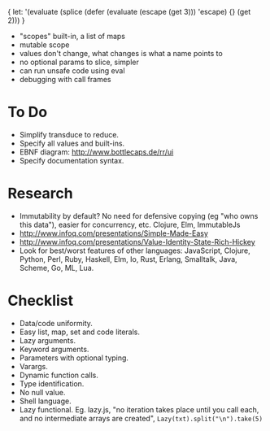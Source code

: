 {
  let: '(evaluate
          (splice
            (defer
              (evaluate (escape (get 3)))
              'escape)
          {}
          (get 2)))
}

- "scopes" built-in, a list of maps
- mutable scope
- values don't change, what changes is what a name points to
- no optional params to slice, simpler
- can run unsafe code using eval
- debugging with call frames

# To Do #

- Simplify transduce to reduce.
- Specify all values and built-ins.
- EBNF diagram: http://www.bottlecaps.de/rr/ui
- Specify documentation syntax.

# Research #

- Immutability by default? No need for defensive copying (eg "who owns this data"), easier for concurrency, etc. Clojure, Elm, ImmutableJs
- http://www.infoq.com/presentations/Simple-Made-Easy
- http://www.infoq.com/presentations/Value-Identity-State-Rich-Hickey
- Look for best/worst features of other languages: JavaScript, Clojure, Python, Perl, Ruby, Haskell, Elm, Io, Rust, Erlang, Smalltalk, Java, Scheme, Go, ML, Lua.

# Checklist #

- Data/code uniformity.
- Easy list, map, set and code literals. 
- Lazy arguments.
- Keyword arguments.
- Parameters with optional typing.
- Varargs.
- Dynamic function calls.
- Type identification.
- No null value.
- Shell language.
- Lazy functional. Eg. lazy.js, "no iteration takes place until you call each, and no intermediate arrays are created", `Lazy(txt).split("\n").take(5)`

